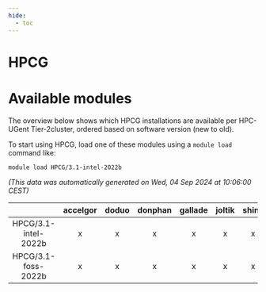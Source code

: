 ```yaml
---
hide:
  - toc
---
```


HPCG
====

# Available modules


The overview below shows which HPCG installations are available per HPC-UGent Tier-2cluster, ordered based on software version (new to old).

To start using HPCG, load one of these modules using a `module load` command like:

```shell
module load HPCG/3.1-intel-2022b
```

*(This data was automatically generated on Wed, 04 Sep 2024 at 10:06:00 CEST)*  

| |accelgor|doduo|donphan|gallade|joltik|shinx|skitty|
| :---: | :---: | :---: | :---: | :---: | :---: | :---: | :---: |
|HPCG/3.1-intel-2022b|x|x|x|x|x|x|x|
|HPCG/3.1-foss-2022b|x|x|x|x|x|x|x|
